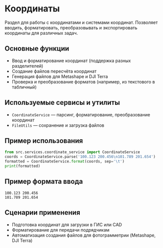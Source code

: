 # Координаты

Раздел для работы с координатами и системами координат. Позволяет вводить, форматировать, преобразовывать и экспортировать координаты для различных задач.

## Основные функции
- Ввод и форматирование координат (поддержка разных разделителей)
- Создание файлов пересчёта координат
- Генерация файлов для Metashape и DJI Terra
- Проверка и преобразование форматов (например, из текстового в табличный)

## Используемые сервисы и утилиты
- `CoordinateService` — парсинг, форматирование, преобразование координат
- `FileUtils` — сохранение и загрузка файлов

## Пример использования
```python
from src.services.coordinate_service import CoordinateService
coords = CoordinateService.parse('100.123 200.456\n101.789 201.654')
formatted = CoordinateService.format(coords, sep='\t')
print(formatted)
```

## Пример формата ввода
```
100.123 200.456
101.789 201.654
```

## Сценарии применения
- Подготовка координат для загрузки в ГИС или CAD
- Форматирование для передачи подрядчикам
- Автоматизация создания файлов для фотограмметрии (Metashape, DJI Terra) 